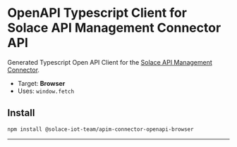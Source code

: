 # OpenAPI Typescript Client for Solace API Management Connector API

Generated Typescript Open API Client for the [Solace API Management Connector](https://github.com/solace-iot-team/platform-api).

* Target: **Browser**
* Uses: `window.fetch`

## Install

```bash
npm install @solace-iot-team/apim-connector-openapi-browser
```

---
